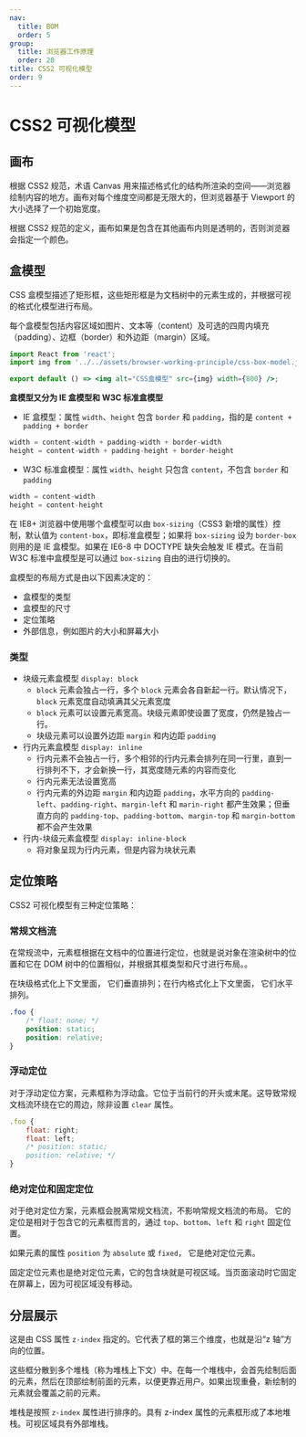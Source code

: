 ```yaml
---
nav:
  title: BOM
  order: 5
group:
  title: 浏览器工作原理
  order: 20
title: CSS2 可视化模型
order: 9
---
```


# CSS2 可视化模型

## 画布

根据 CSS2 规范，术语 Canvas 用来描述格式化的结构所渲染的空间——浏览器绘制内容的地方。画布对每个维度空间都是无限大的，但浏览器基于 Viewport 的大小选择了一个初始宽度。

根据 CSS2 规范的定义，画布如果是包含在其他画布内则是透明的，否则浏览器会指定一个颜色。

## 盒模型

CSS 盒模型描述了矩形框，这些矩形框是为文档树中的元素生成的，并根据可视的格式化模型进行布局。

每个盒模型包括内容区域如图片、文本等（content）及可选的四周内填充（padding）、边框（border）和外边距（margin）区域。

```jsx | inline
import React from 'react';
import img from '../../assets/browser-working-principle/css-box-model.jpg';

export default () => <img alt="CSS盒模型" src={img} width={800} />;
```

**盒模型又分为 IE 盒模型和 W3C 标准盒模型**

- IE 盒模型：属性 `width`、`height` 包含 `border` 和 `padding`，指的是 `content + padding + border`

```js
width = content-width + padding-width + border-width
height = content-width + padding-height + border-height
```

- W3C 标准盒模型：属性 `width`、`height` 只包含 `content`，不包含 `border` 和 `padding`

```js
width = content-width
height = content-height
```

在 IE8+ 浏览器中使用哪个盒模型可以由 `box-sizing`（CSS3 新增的属性）控制，默认值为 `content-box`，即标准盒模型；如果将 `box-sizing` 设为 `border-box` 则用的是 IE 盒模型。如果在 IE6-8 中 DOCTYPE 缺失会触发 IE 模式。在当前 W3C 标准中盒模型是可以通过 `box-sizing` 自由的进行切换的。

盒模型的布局方式是由以下因素决定的：

- 盒模型的类型
- 盒模型的尺寸
- 定位策略
- 外部信息，例如图片的大小和屏幕大小

### 类型

- 块级元素盒模型 `display: block`
  - `block` 元素会独占一行，多个 `block` 元素会各自新起一行。默认情况下，`block` 元素宽度自动填满其父元素宽度
  - `block` 元素可以设置元素宽高。块级元素即使设置了宽度，仍然是独占一行。
  - 块级元素可以设置外边距 `margin` 和内边距 `padding`
- 行内元素盒模型 `display: inline`
  - 行内元素不会独占一行，多个相邻的行内元素会排列在同一行里，直到一行排列不下，才会新换一行，其宽度随元素的内容而变化
  - 行内元素无法设置宽高
  - 行内元素的外边距 `margin` 和内边距 `padding`，水平方向的 `padding-left`、`padding-right`、`margin-left` 和 `marin-right` 都产生效果；但垂直方向的 `padding-top`、`padding-bottom`、`margin-top` 和 `margin-bottom` 都不会产生效果
- 行内-块级元素盒模型 `display: inline-block`
  - 将对象呈现为行内元素，但是内容为块状元素

## 定位策略

CSS2 可视化模型有三种定位策略：

### 常规文档流

在常规流中，元素框根据在文档中的位置进行定位，也就是说对象在渲染树中的位置和它在 DOM 树中的位置相似，并根据其框类型和尺寸进行布局。。

在块级格式化上下文里面， 它们垂直排列；在行内格式化上下文里面， 它们水平排列。

```css
.foo {
    /* float: none; */
	position: static;
    position: relative;
}
```

### 浮动定位

对于浮动定位方案，元素框称为浮动盒。它位于当前行的开头或末尾。这导致常规文档流环绕在它的周边，除非设置 `clear` 属性。

```js
.foo {
    float: right;
    float: left;
	/* position: static;
    position: relative; */
}
```

### 绝对定位和固定定位

对于绝对定位方案，元素框会脱离常规文档流，不影响常规文档流的布局。 它的定位是相对于包含它的元素框而言的，通过 `top`、`bottom`、`left` 和 `right` 固定位置。

如果元素的属性 `position` 为 `absolute` 或 `fixed`， 它是绝对定位元素。

固定定位元素也是绝对定位元素，它的包含块就是可视区域。当页面滚动时它固定在屏幕上，因为可视区域没有移动。

## 分层展示

这是由 CSS 属性 `z-index` 指定的。它代表了框的第三个维度，也就是沿“z 轴”方向的位置。

这些框分散到多个堆栈（称为堆栈上下文）中。在每一个堆栈中，会首先绘制后面的元素，然后在顶部绘制前面的元素，以便更靠近用户。如果出现重叠，新绘制的元素就会覆盖之前的元素。

堆栈是按照 `z-index` 属性进行排序的。具有 z-index 属性的元素框形成了本地堆栈。可视区域具有外部堆栈。